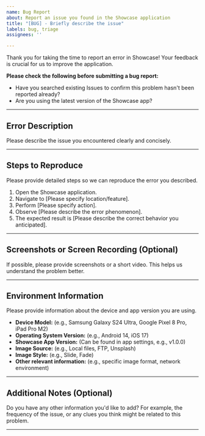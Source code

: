 ```yaml
---
name: Bug Report
about: Report an issue you found in the Showcase application
title: "[BUG] - Briefly describe the issue"
labels: bug, triage
assignees: ''

---
```


Thank you for taking the time to report an error in Showcase! 
Your feedback is crucial for us to improve the application.

**Please check the following before submitting a bug report:**

* Have you searched existing Issues to confirm this problem hasn't been reported already?
* Are you using the latest version of the Showcase app?

---

## Error Description

Please describe the issue you encountered clearly and concisely.

---

## Steps to Reproduce

Please provide detailed steps so we can reproduce the error you described.

1.  Open the Showcase application.
2.  Navigate to [Please specify location/feature].
3.  Perform [Please specify action].
4.  Observe [Please describe the error phenomenon].
5.  The expected result is [Please describe the correct behavior you anticipated].

---

## Screenshots or Screen Recording (Optional)

If possible, please provide screenshots or a short video. This helps us understand the problem better.

---

## Environment Information

Please provide information about the device and app version you are using.

* **Device Model:** (e.g., Samsung Galaxy S24 Ultra, Google Pixel 8 Pro, iPad Pro M2)
* **Operating System Version:** (e.g., Android 14, iOS 17)
* **Showcase App Version:** (Can be found in app settings, e.g., v1.0.0)
* **Image Source:** (e.g., Local files, FTP, Unsplash)
* **Image Style:** (e.g., Slide, Fade)
* **Other relevant information:** (e.g., specific image format, network environment)

---

## Additional Notes (Optional)

Do you have any other information you'd like to add? For example, the frequency of the issue, or any clues you think might be related to this problem.

---
